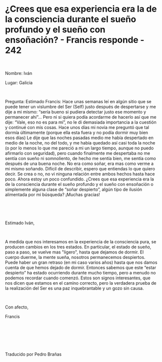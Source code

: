 # ¿Crees que esa experiencia era la de la consciencia durante el sueño profundo y el sueño con ensoñación? - Francis responde - 242



&nbsp;





Nombre: Iv&aacute;n 





Lugar: Galicia 






&nbsp;






Pregunta: Estimado Francis: Hace unas semanas le&iacute; en alg&uacute;n sitio que se puede tener un vislumbre del Ser (Self) justo despu&eacute;s de despertarse y me dije a mi mismo: &ldquo;ser&iacute;a bueno si pudiera detectar justo ese momento y permanecer ah&iacute;&rdquo;... Pero ni si quiera pod&iacute;a acordarme de hacerlo as&iacute; que me dije: &ldquo;Vale, eso no es para m&iacute;&rdquo;, no le di demasiada importancia a la cuesti&oacute;n y continu&eacute; con mis cosas. Hace unos d&iacute;as mi novia me pregunt&oacute; que tal dorm&iacute;a &uacute;ltimamente (porque ella esta fuera y no pod&iacute;a dormir muy bien esos d&iacute;as) Le dije que las noches pasadas medio me hab&iacute;a despertado en medio de la noche, no del todo, y me hab&iacute;a quedado as&iacute; casi toda la noche (o por lo menos lo que me pareci&oacute; a mi un largo tiempo, aunque no puedo afirmarlo con seguridad), pero cuando finalmente me despertaba no me sent&iacute;a con sue&ntilde;o ni somnoliento, de hecho me sent&iacute;a bien, me sent&iacute;a como despu&eacute;s de una buena noche. No era como so&ntilde;ar, era mas como verme a mi mismo so&ntilde;ando. Dif&iacute;cil de describir, espero que entiendas lo que quiero decir. Se crea o no, no vi ninguna relaci&oacute;n entre ambos hechos hasta hace poco. Ahora estoy un poco confundido. &iquest;Crees que esa experiencia era la de la consciencia durante el sue&ntilde;o profundo y el sue&ntilde;o con enso&ntilde;aci&oacute;n o simplemente alguna clase de &ldquo;so&ntilde;ar despierto&rdquo;, alg&uacute;n tipo de ilusi&oacute;n alimentada por mi b&uacute;squeda? &iexcl;Muchas gracias!






&nbsp;







&nbsp;






Estimado Iv&aacute;n, 






&nbsp;






A medida que nos interesamos en la experiencia de la consciencia pura, se producen cambios en los tres estados. En particular, el estado de sue&ntilde;o, paso a paso, se vuelve mas &quot;ligero&quot;, hasta que dejamos de dormir. El cuerpo duerme, la mente sue&ntilde;a, nosotros permanecemos despiertos. Puede haber un gran retraso (en mi caso varios a&ntilde;os) hasta que nos damos cuenta de que hemos dejado de dormir. Entonces sabemos que este &ldquo;estar despierto&rdquo; ha estado ocurriendo durante mucho tiempo, pero a menudo no podemos recordar cuando comenz&oacute;. Estos son signos interesantes, que nos dicen que estamos en el camino correcto, pero la verdadera prueba de la realizaci&oacute;n del Ser es una paz inquebrantable y un gozo sin causa.






&nbsp;






Con afecto,





Francis






&nbsp;







&nbsp;







&nbsp;






Traducido por Pedro Bra&ntilde;as 






